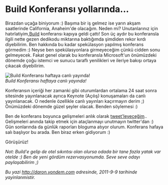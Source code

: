# Build Konferansı yollarında...
Birazdan uçağa biniyorum :) Başıma bir iş gelmez ise yarın akşam
saatlerinde California, Anaheim'de olacağım. Neden mi? Unutanlarınız
için hatırlatiyim,[Build](http://www.buildwindows.com/) konferansı
kapıya geldi çattı! Son üç aydır bu konferansla ilgili nette gezen
dedikodu miktarına baktığımda şimdiden rekor kırdı diyebilirim. Ben
hakkında bu kadar spekülasyon yapılmış konferans görmedim :) Neyse ben
spekülasyonlara girmeyeceğim çünkü cidden sonu gelmeyecek. Fakat genel
olarak bu konferansla Microsoft'un önümüzdeki dönemde çoğu istemci ve
sunucu taraflı yenilikleri ve ileriye bakışı ortaya çıkacak diyebilirim.

![Build Konferansı haftaya canlı
yayında!](media/Build_Konferansi_yollarinda/build_windows.jpg)\
*Build Konferansı haftaya canlı yayında!*

Konferansın içeriği her zamanki gibi oturumlardan ortalama 24 saat sonra
sitesinde yayınlanacak ayrıca Keynote (Açılış) konuşamaları da canlı
yayınlanacak. O nedenle özellikle canlı yayınları kaçırmayın derim ;)
Önümüzdeki dönemde güzel şeyler olacak. Benden söylemesi :)

Ben de konferans boyunca gelişmeleri anlık olarak
[tweet'leyeceğim](http://www.twitter.com/daronyondem).. Gelişmeleri
anında takip etmek için ataçlanmayı unutmayın twitter'dan :) Gün
sonlarında da günlük raporları bloguma atıyor olurum. Konferans hafaya
salı başlıyor bu arada. Ben biraz erken gidiyorum :)

Görüşürüz!

*Not: Build'e gelip de otel sıkıntısı olan olursa odada bir tane fazla
yatak var otelde :) Ben de yeni gördüm rezervasyonumda. Seve seve odayı
paylaşabilirim ;)*



*Bu yazi http://daron.yondem.com adresinde, 2011-9-9 tarihinde yayinlanmistir.*
